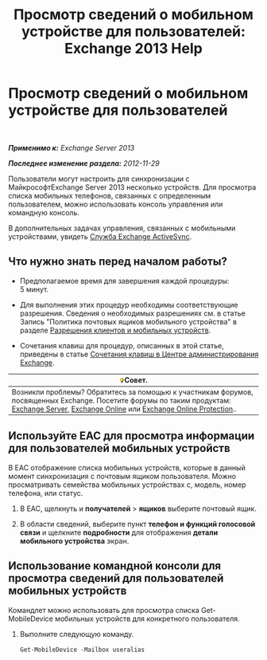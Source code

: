 ﻿---
title: 'Просмотр сведений о мобильном устройстве для пользователей: Exchange 2013 Help'
TOCTitle: Просмотр сведений о мобильном устройстве для пользователей
ms:assetid: 4fd263c0-ad61-416c-bd68-339bf66605cf
ms:mtpsurl: https://technet.microsoft.com/ru-ru/library/Aa997974(v=EXCHG.150)
ms:contentKeyID: 50488133
ms.date: 04/30/2018
mtps_version: v=EXCHG.150
ms.translationtype: HT
---

# Просмотр сведений о мобильном устройстве для пользователей

 

_**Применимо к:** Exchange Server 2013_

_**Последнее изменение раздела:** 2012-11-29_

Пользователи могут настроить для синхронизации с МайкрософтExchange Server 2013 несколько устройств. Для просмотра списка мобильных телефонов, связанных с определенным пользователем, можно использовать консоль управления или командную консоль.

В дополнительных задачах управления, связанных с мобильными устройствами, увидеть [Служба Exchange ActiveSync](exchange-activesync-exchange-2013-help.md).

## Что нужно знать перед началом работы?

  - Предполагаемое время для завершения каждой процедуры: 5 минут.

  - Для выполнения этих процедур необходимы соответствующие разрешения. Сведения о необходимых разрешениях см. в статье Запись "Политика почтовых ящиков мобильного устройства" в разделе [Разрешения клиентов и мобильных устройств](clients-and-mobile-devices-permissions-exchange-2013-help.md).

  - Сочетания клавиш для процедур, описанных в этой статье, приведены в статье [Сочетания клавиш в Центре администрирования Exchange](keyboard-shortcuts-in-the-exchange-admin-center-exchange-online-protection-help.md).

<table>
<thead>
<tr class="header">
<th><img src="images/Bb124558.tip(EXCHG.150).gif" title="Совет" alt="Совет" />Совет.</th>
</tr>
</thead>
<tbody>
<tr class="odd">
<td>Возникли проблемы? Обратитесь за помощью к участникам форумов, посвященных Exchange. Посетите форумы по таким продуктам: <a href="https://go.microsoft.com/fwlink/p/?linkid=60612">Exchange Server</a>, <a href="https://go.microsoft.com/fwlink/p/?linkid=267542">Exchange Online</a> или <a href="https://go.microsoft.com/fwlink/p/?linkid=285351">Exchange Online Protection</a>..</td>
</tr>
</tbody>
</table>


## Используйте EAC для просмотра информации для пользователей мобильных устройств

В EAC отображение списка мобильных устройств, которые в данный момент синхронизация с почтовым ящиком пользователя. Можно просматривать семейства мобильных устройствах с, модель, номер телефона, или статус.

1.  В EAC, щелкнуть и **получателей** \> **ящиков** выберите почтовый ящик.

2.  В области сведений, выберите пункт **телефон и функций голосовой связи** и щелкните **подробности** для отображения **детали мобильного устройства** экран.

## Использование командной консоли для просмотра сведений для пользователей мобильных устройств

Командлет можно использовать для просмотра списка Get-MobileDevice мобильных устройств для конкретного пользователя.

1.  Выполните следующую команду.
    
        Get-MobileDevice -Mailbox useralias

